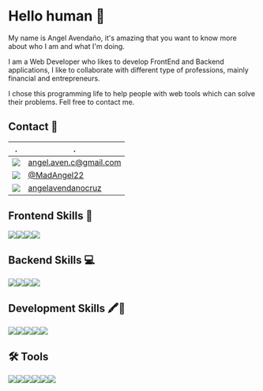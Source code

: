 # Hello human 👋

My name is Angel Avendaño, it's amazing  that you want to know more about who I am and what I'm doing.

I am a Web Developer who likes to develop FrontEnd and Backend applications, I like to collaborate with different type of professions, mainly financial and entrepreneurs.

I chose this programming life to help people with web tools which can solve their problems.  Fell free to contact me.


## Contact 📱
 . | . |
---|---|
<img src="https://img.shields.io/badge/Gmail-D14836?style=for-the-badge&logo=gmail&logoColor=white" />  | angel.aven.c@gmail.com | 
<img src="https://img.shields.io/badge/Twitter-1DA1F2?style=for-the-badge&logo=twitter&logoColor=white" /> | [@MadAngel22](https://mobile.twitter.com/MadAngel22) |
<img src="https://img.shields.io/badge/LinkedIn-0077B5?style=for-the-badge&logo=linkedin&logoColor=white" /> | [angelavendanocruz](www.linkedin.com/in/angelavendanocruz) |

## Frontend Skills 🎨
<img src="https://img.shields.io/badge/HTML5-E34F26?style=for-the-badge&logo=html5&logoColor=white" /><img src="https://img.shields.io/badge/CSS3-1572B6?style=for-the-badge&logo=css3&logoColor=white" /><img src="https://img.shields.io/badge/JavaScript-323330?style=for-the-badge&logo=javascript&logoColor=F7DF1E" /><img src="https://img.shields.io/badge/React-20232A?style=for-the-badge&logo=react&logoColor=61DAFB" />


## Backend Skills 💻
<img src="https://img.shields.io/badge/Node.js-339933?style=for-the-badge&logo=nodedotjs&logoColor=white" /><img src="https://img.shields.io/badge/Groovy-5E97B6?style=for-the-badge&logo=Apache%20Groovy&logoColor=white" /><img src="https://img.shields.io/badge/PostgreSQL-316192?style=for-the-badge&logo=postgresql&logoColor=white" /><img src="https://img.shields.io/badge/MongoDB-4EA94B?style=for-the-badge&logo=mongodb&logoColor=white" />

## Development Skills 🖍📐
<img src="https://img.shields.io/badge/Git-F05032?style=for-the-badge&logo=git&logoColor=white"/><img src="https://img.shields.io/badge/Webpack-8DD6F9?style=for-the-badge&logo=Webpack&logoColor=white" /><img src="https://img.shields.io/badge/npm-CB3837?style=for-the-badge&logo=npm&logoColor=white"/><img src="https://img.shields.io/badge/Docker-2CA5E0?style=for-the-badge&logo=docker&logoColor=white"/><img src="https://img.shields.io/badge/Apache-D22128?style=for-the-badge&logo=Apache&logoColor=white" />

## 🛠 Tools
<img src="https://img.shields.io/badge/IntelliJIDEA-000000.svg?style=for-the-badge&logo=intellij-idea&logoColor=white" /><img src="https://img.shields.io/badge/WebStorm-000000?style=for-the-badge&logo=WebStorm&logoColor=white" /><img src="https://img.shields.io/badge/Visual_Studio_Code-0078D4?style=for-the-badge&logo=visual%20studio%20code&logoColor=white" /><img src="https://img.shields.io/badge/oh_my_zsh-1A2C34?style=for-the-badge&logo=ohmyzsh&logoColor=white" /><img src="https://img.shields.io/badge/iTerm-000000?style=for-the-badge&logo=iterm2&logoColor=white" /><img src="https://img.shields.io/badge/GitKraken-179287?style=for-the-badge&logo=GitKraken&logoColor=white" />
